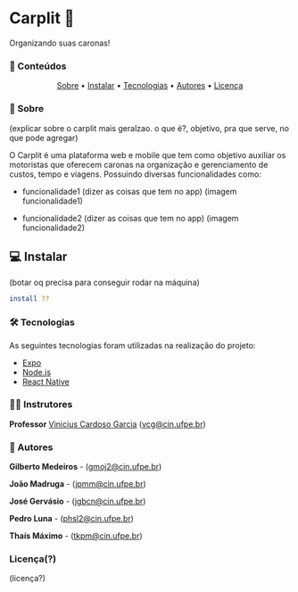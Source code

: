 # Carplit 🚗
Organizando suas caronas!


### 🧾 Conteúdos
<p align="center">
 <a href="#Sobre">Sobre</a> •
 <a href="#Instalar">Instalar</a> • 
 <a href="#Tecnologias">Tecnologias</a> • 
 <a href="#Autores">Autores</a> • 
 <a href="#Licença">Licença</a>
</p>


### 📕 Sobre
(explicar sobre o carplit mais geralzao. o que é?, objetivo, pra que serve, no que pode agregar)

O Carplit é uma plataforma web e mobile que tem como objetivo auxiliar os motoristas que oferecem caronas na organização e gerenciamento de custos, tempo e viagens. Possuindo diversas funcionalidades como: 

- funcionalidade1 (dizer as coisas que tem no app)
(imagem funcionalidade1)

- funcionalidade2 (dizer as coisas que tem no app)
(imagem funcionalidade2)

## 💻 Instalar

(botar oq precisa para conseguir rodar na máquina)

```bash
install ??
```

### 🛠 Tecnologias

As seguintes tecnologias foram utilizadas na realização do projeto:

- [Expo](https://expo.io/)
- [Node.js](https://nodejs.org/en/)
- [React Native](https://reactnative.dev/)

### 👨‍🏫 Instrutores
**Professor** [Vinicius Cardoso Garcia](https://viniciusgarcia.me/) (vcg@cin.ufpe.br)

### 👥 Autores

**Gilberto Medeiros** - (gmoj2@cin.ufpe.br)

**João Madruga** - (jpmm@cin.ufpe.br)

**José Gervásio** - (jgbcn@cin.ufpe.br)

**Pedro Luna** - (phsl2@cin.ufpe.br)

**Thaís Máximo** - (tkpm@cin.ufpe.br)


### Licença(?)
(licença?)

